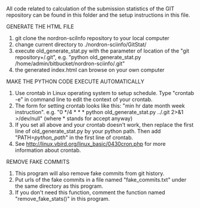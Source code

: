 All code related to calculation of the submission statistics of the GIT repository can be found in this folder and the setup instructions in this file.

GENERATE THE HTML FILE
1.	git clone the nordron-sciInfo repository to your local computer
2. 	change current directory to ./nordron-sciinfo/GitStat/
3.	execute old_generate_stat.py with the parameter of location of the "git repository+/.git",
	e.g. "python old_generate_stat.py /home/admin/bitbucket/nordron-sciinfo/.git"
4.	the generated index.html can browse on your own computer

MAKE THE PYTHON CODE EXECUTE AUTOMATICALLY
1.	Use crontab in Linux operating system to setup schedule. Type "crontab -e" in command line to edit the context of your crontab.
2.	The form for setting crontab looks like this: "min hr date month week instruction". 
	e.g. "0 */4 * * * python old_generate_stat.py ../.git 2>&1 >/dev/null" (where * stands for accept anyway)
3.	If you set all above and your crontab doesn't work, then replace the first line of old_generate_stat.py by your python path. Then add "PATH=_python_path_" in the first line of crontab.
4.	See http://linux.vbird.org/linux_basic/0430cron.php for more information about crontab.

REMOVE FAKE COMMITS
1.	This program will also remove fake commits from git history.
2.	Put urls of the fake commits in a file named "fake_commits.txt" under the same directory as this program.
3.	If you don't need this function, comment the function named "remove_fake_stats()" in this program.

